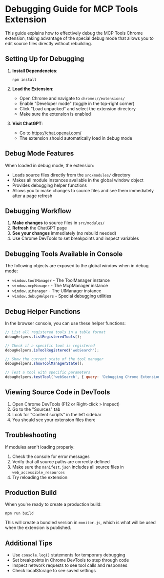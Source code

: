 # Debugging Guide for MCP Tools Extension

This guide explains how to effectively debug the MCP Tools Chrome extension, taking advantage of the special debug mode that allows you to edit source files directly without rebuilding.

## Setting Up for Debugging

1. **Install Dependencies**:
   ```
   npm install
   ```

2. **Load the Extension**:
   - Open Chrome and navigate to `chrome://extensions/`
   - Enable "Developer mode" (toggle in the top-right corner)
   - Click "Load unpacked" and select the extension directory
   - Make sure the extension is enabled

3. **Visit ChatGPT**:
   - Go to https://chat.openai.com/
   - The extension should automatically load in debug mode

## Debug Mode Features

When loaded in debug mode, the extension:
- Loads source files directly from the `src/modules/` directory
- Makes all module instances available in the global window object
- Provides debugging helper functions
- Allows you to make changes to source files and see them immediately after a page refresh

## Debugging Workflow

1. **Make changes** to source files in `src/modules/`
2. **Refresh** the ChatGPT page
3. **See your changes** immediately (no rebuild needed)
4. Use Chrome DevTools to set breakpoints and inspect variables

## Debugging Tools Available in Console

The following objects are exposed to the global window when in debug mode:

- `window.toolManager` - The ToolManager instance
- `window.mcpManager` - The McpManager instance
- `window.uiManager` - The UIManager instance
- `window.debugHelpers` - Special debugging utilities

## Debug Helper Functions

In the browser console, you can use these helper functions:

```javascript
// List all registered tools in a table format
debugHelpers.listRegisteredTools();

// Check if a specific tool is registered
debugHelpers.isToolRegistered('webSearch');

// Show the current state of the tool manager
debugHelpers.showToolManagerState();

// Test a tool with specific parameters
debugHelpers.testTool('webSearch', { query: 'Debugging Chrome Extensions' });
```

## Viewing Source Code in DevTools

1. Open Chrome DevTools (F12 or Right-click > Inspect)
2. Go to the "Sources" tab
3. Look for "Content scripts" in the left sidebar
4. You should see your extension files there

## Troubleshooting

If modules aren't loading properly:

1. Check the console for error messages
2. Verify that all source paths are correctly defined
3. Make sure the `manifest.json` includes all source files in `web_accessible_resources`
4. Try reloading the extension

## Production Build

When you're ready to create a production build:

```
npm run build
```

This will create a bundled version in `monitor.js`, which is what will be used when the extension is published.

## Additional Tips

- Use `console.log()` statements for temporary debugging
- Set breakpoints in Chrome DevTools to step through code
- Inspect network requests to see tool calls and responses
- Check localStorage to see saved settings 